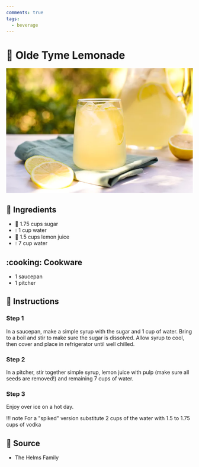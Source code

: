 ```yaml
---
comments: true
tags:
  - beverage
---
```

# :lemon: Olde Tyme Lemonade

![Olde Tyme Lemonade](../assets/images/olde-tyme-lemonade.jpg)

## :salt: Ingredients

- :candy: 1.75 cups sugar
- :droplet: 1 cup water
- :lemon: 1.5 cups lemon juice
- :droplet: 7 cup water

## :cooking: Cookware

- 1 saucepan
- 1 pitcher

## :pencil: Instructions

### Step 1

In a saucepan, make a simple syrup with the sugar and 1 cup of water. Bring to a boil and stir to make sure the sugar is
dissolved. Allow syrup to cool, then cover and place in refrigerator until well chilled.

### Step 2

In a pitcher, stir together simple syrup, lemon juice with pulp (make sure all seeds are removed!) and remaining 7 cups
of water.

### Step 3

Enjoy over ice on a hot day.

!!! note
    For a "spiked" version substitute 2 cups of the water with 1.5 to 1.75 cups of vodka

## :link: Source

- The Helms Family
